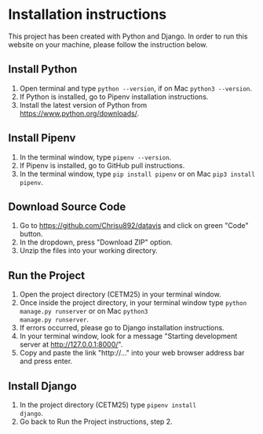# Installation instructions #

This project has been created with Python and Django. In order to run this website on your machine, please follow the instruction below.

## Install Python ##

1. Open terminal and type <code>python --version</code>, if on Mac <code>python3 --version</code>.
2. If Python is installed, go to Pipenv installation instructions.
3. Install the latest version of Python from https://www.python.org/downloads/.

## Install Pipenv ##

1. In the terminal window, type <code>pipenv --version</code>.
2. If Pipenv is installed, go to GitHub pull instructions.
3. In the terminal window, type <code>pip install pipenv</code> or on Mac <code>pip3 install pipenv</code>.

## Download Source Code ##

1. Go to https://github.com/Chrisu892/datavis and click on green "Code" button.
2. In the dropdown, press "Download ZIP" option.
3. Unzip the files into your working directory.

## Run the Project ##

1. Open the project directory (CETM25) in your terminal window.
2. Once inside the project directory, in your terminal window type <code>python manage.py runserver</code> or on Mac <code>python3 manage.py runserver</code>.
3. If errors occurred, please go to Django installation instructions.
4. In your terminal window, look for a message "Starting development server at http://127.0.0.1:8000/".
5. Copy and paste the link "http://..." into your web browser address bar and press enter.

## Install Django ##

1. In the project directory (CETM25) type <code>pipenv install django</code>.
2. Go back to Run the Project instructions, step 2.